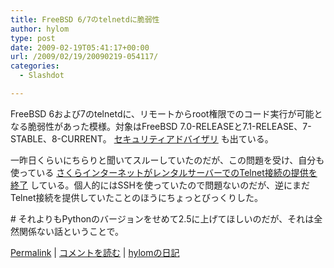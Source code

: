 ```yaml
---
title: FreeBSD 6/7のtelnetdに脆弱性
author: hylom
type: post
date: 2009-02-19T05:41:17+00:00
url: /2009/02/19/20090219-054117/
categories:
  - Slashdot

---
```

FreeBSD 6および7のtelnetdに、リモートからroot権限でのコード実行が可能となる脆弱性があった模様。対象はFreeBSD 7.0-RELEASEと7.1-RELEASE、7-STABLE、8-CURRENT。   [セキュリティアドバイザリ][1] も出ている。

一昨日くらいにちらりと聞いてスルーしていたのだが、この問題を受け、自分も使っている   [さくらインターネットがレンタルサーバーでのTelnet接続の提供を終了][2] している。個人的にはSSHを使っていたので問題ないのだが、逆にまだTelnet接続を提供していたことのほうにちょっとびっくりした。

\# それよりもPythonのバージョンをせめて2.5に上げてほしいのだが、それは全然関係ない話ということで。

  [Permalink][3] |   [コメントを読む][4] |   [hylomの日記][5]

 [1]: http://security.freebsd.org/advisories/FreeBSD-SA-09:05.telnetd.asc
 [2]: http://www.sakura.ad.jp/news/archives/20090216-002.news
 [3]: http://slashdot.jp/~hylom/journal/467945
 [4]: http://slashdot.jp/~hylom/journal/467945#acomments
 [5]: http://slashdot.jp/~hylom/journal/